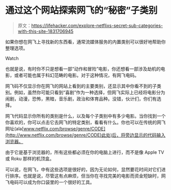 # 通过这个网站探索网飞的“秘密”子类别

> 原文：<https://lifehacker.com/explore-netflixs-secret-sub-categories-with-this-site-1831706945>

如果你想在网飞上寻找新的东西看，通常流媒体服务的内置类别可以很好地帮助你整理选项。

Watch

也就是说，有时你不只是想看一部“动作和冒险”电影，你还想看一部涉及劫机的电影，或者可能也属于科幻范畴的电影。对于这种情况，有网飞电码。

网飞码不仅显示你在网飞的网站上看到的主要类别，还显示其中你看不到的子类别。例如，虽然你可能只看到“喜剧”作为一种选择，但网飞实际上已经将电影分为闹剧，动漫，恐怖，黑暗，音乐剧，政治和体育品种。没错，伙计们，你们有选择。

网飞代码显示你所有的类别是什么，以及每个子类别中有多少电影。当你找到一个你喜欢的，你可以点击它去网飞的特定类别，看看有什么。你也可以在传统的网飞网址(ala[www.netflix.com/browse/genre/CODE](http://www.netflix.com/browse/genre/CODE)此处)后，将旁边显示的代码输入浏览器。

由于它是基于浏览器的，所有这些都必须在你的电脑上进行，而不是像 Apple TV 或 Roku 那样的机顶盒。

可以说，在网飞，中有这些选项是很好的，因为无论如何，显然要花时间对它们进行排序。也就是说，尽管这有点麻烦，但当你在寻找完美的电影而资金短缺时，网飞电码可以成为你口袋里的一个很好的工具。